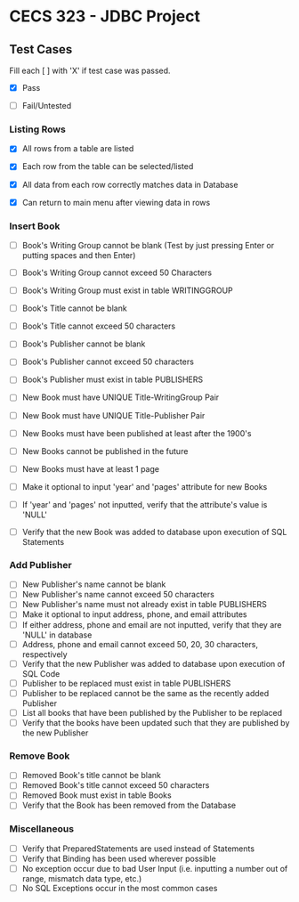 # CECS 323 - JDBC Project
## Test Cases

Fill each [ ] with 'X' if test case was passed.

 * [X] Pass
 * [ ] Fail/Untested


### Listing Rows

 * [X] All rows from a table are listed
 * [X] Each row from the table can be selected/listed
 * [X] All data from each row correctly matches data in Database
 * [X] Can return to main menu after viewing data in rows
 

### Insert Book

 * [ ] Book's Writing Group cannot be blank (Test by just pressing Enter or putting spaces and then Enter)
 * [ ] Book's Writing Group cannot exceed 50 Characters
 * [ ] Book's Writing Group must exist in table WRITINGGROUP
 * [ ] Book's Title cannot be blank
 * [ ] Book's Title cannot exceed 50 characters
 * [ ] Book's Publisher cannot be blank
 * [ ] Book's Publisher cannot exceed 50 characters
 * [ ] Book's Publisher must exist in table PUBLISHERS
 * [ ] New Book must have UNIQUE Title-WritingGroup Pair
 * [ ] New Book must have UNIQUE Title-Publisher Pair
 * [ ] New Books must have been published at least after the 1900's
 * [ ] New Books cannot be published in the future
 * [ ] New Books must have at least 1 page
 * [ ] Make it optional to input 'year' and 'pages' attribute for new Books
 * [ ] If 'year' and 'pages' not inputted, verify that the attribute's value is 'NULL'
 * [ ] Verify that the new Book was added to database upon execution of SQL Statements
 
 
### Add Publisher

 * [ ] New Publisher's name cannot be blank
 * [ ] New Publisher's name cannot exceed 50 characters
 * [ ] New Publisher's name must not already exist in table PUBLISHERS
 * [ ] Make it optional to input address, phone, and email attributes
 * [ ] If either address, phone and email are not inputted, verify that they are 'NULL' in database
 * [ ] Address, phone and email cannot exceed 50, 20, 30 characters, respectively
 * [ ] Verify that the new Publisher was added to database upon execution of SQL Code
 * [ ] Publisher to be replaced must exist in table PUBLISHERS
 * [ ] Publisher to be replaced cannot be the same as the recently added Publisher
 * [ ] List all books that have been published by the Publisher to be replaced
 * [ ] Verify that the books have been updated such that they are published by the new Publisher
 
### Remove Book
 * [ ] Removed Book's title cannot be blank
 * [ ] Removed Book's title cannot exceed 50 characters
 * [ ] Removed Book must exist in table Books
 * [ ] Verify that the Book has been removed from the Database
 
 ### Miscellaneous
 * [ ] Verify that PreparedStatements are used instead of Statements
 * [ ] Verify that Binding has been used wherever possible
 * [ ] No exception occur due to bad User Input (i.e. inputting a number out of range, mismatch data type, etc.)
 * [ ] No SQL Exceptions occur in the most common cases

